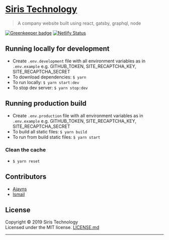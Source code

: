 # [Siris Technology](https://siristechnology.com)

> A company website built using react, gatsby, graphql, node

[![Greenkeeper badge](https://badges.greenkeeper.io/siristechnology/siris-technology.svg)](https://greenkeeper.io/) 
[![Netlify Status](https://api.netlify.com/api/v1/badges/1eea9b75-7651-4973-903d-cb5939235d41/deploy-status)](https://app.netlify.com/sites/siristechnology/deploys)

## Running locally for development

-   Create `.env.development` file with all environment variables as in `.env.example` e.g. GITHUB_TOKEN, SITE_RECAPTCHA_KEY, SITE_RECAPTCHA_SECRET
-   To download dependencies: `$ yarn`
-   To run locally: `$ yarn start:dev`
-   To stop dev server: `$ yarn stop:dev`

## Running production build

-   Create `.env.production` file with all environment variables as in `.env.example` e.g. GITHUB_TOKEN, SITE_RECAPTCHA_KEY, SITE_RECAPTCHA_SECRET
-   To build all static files: `$ yarn build`
-   To run from build static files: `$ yarn start`

### Clean the cache

-   `$ yarn reset`

## Contributors

-   [Ajayns](https://github.com/ajayns)
-   [Ismail](https://smakosh.com)

## License

Copyright © 2019 Siris Technology\
Licensed under the MIT license. [LICENSE.md](LICENSE.md)

---
